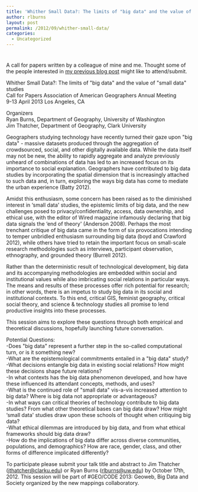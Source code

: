 ```yaml
---
title: 'Whither Small Data?: The limits of "big data" and the value of "small data" studies'
author: rlburns
layout: post
permalink: /2012/09/whither-small-data/
categories:
  - Uncategorized
---
```

# 

A call for papers written by a colleague of mine and me. Thought some of the people interested in [my previous blog post][1] might like to attend/submit.

 [1]: http://burnsr77.github.io/2012/07/big-data-and-the-geoweb/

Whither Small Data?: The limits of "big data" and the value of "small data" studies  
Call for Papers 
Association of American Geographers Annual Meeting  
9-13 April 2013 Los Angeles, CA

Organizers  
Ryan Burns, Department of Geography, University of Washington  
Jim Thatcher, Department of Geography, Clark University

Geographers studying technology have recently turned their gaze upon "big data" - massive datasets produced through the aggregation of crowdsourced, social, and other digitally available data. While the data itself may not be new, the ability to rapidly aggregate and analyze previously unheard of combinations of data has led to an increased focus on its importance to social explanation. Geographers have contributed to big data studies by incorporating the spatial dimension that is increasingly attached to such data and, in turn, exploring the ways big data has come to mediate the urban experience (Batty 2012).

Amidst this enthusiasm, some concern has been raised as to the diminished interest in ‘small data' studies, the epistemic limits of big data, and the new challenges posed to privacy/confidentiality, access, data ownership, and ethical use, with the editor of Wired magazine infamously declaring that big data signals the ‘end of theory' (Anderson 2008). Perhaps the most trenchant critique of big data came in the form of six provocations intending to temper unbridled enthusiasm surrounding big data (boyd and Crawford 2012), while others have tried to retain the important focus on small-scale research methodologies such as interviews, participant observation, ethnography, and grounded theory (Burrell 2012).

Rather than the deterministic result of technological development, big data and its accompanying methodologies are embedded within social and institutional values while also imbricating social relations in particular ways. The means and results of these processes offer rich potential for research; in other words, there is an impetus to study big data in its social and institutional contexts. To this end, critical GIS, feminist geography, critical social theory, and science & technology studies all promise to lend productive insights into these processes.

This session aims to explore these questions through both empirical and theoretical discussions, hopefully launching future conversation.

Potential Questions:  
-Does "big data" represent a further step in the so-called computational turn, or is it something new?  
-What are the epistemological commitments entailed in a "big data" study?  
-What decisions entangle big data in existing social relations? How might these decisions shape future relations?  
-In what contexts has the big data phenomenon developed, and how have these influenced its attendant concepts, methods, and uses?  
-What is the continued role of "small data" vis-a-vis increased attention to big data? Where is big data not appropriate or advantageous?  
-In what ways can critical theories of technology contribute to big data studies? From what other theoretical bases can big data draw? How might ‘small data' studies draw upon these schools of thought when critiquing big data?  
-What ethical dilemmas are introduced by big data, and from what ethical frameworks should big data draw?  
-How do the implications of big data differ across diverse communities, populations, and demographics? How are race, gender, class, and other forms of difference implicated differently?

To participate please submit your talk title and abstract to Jim Thatcher (jthatcher@clarku.edu) or Ryan Burns (rlburns@uw.edu) by October 17th, 2012. This session will be part of #GEO/CODE 2013: Geoweb, Big Data and Society organized by the new mappings collaboratory.